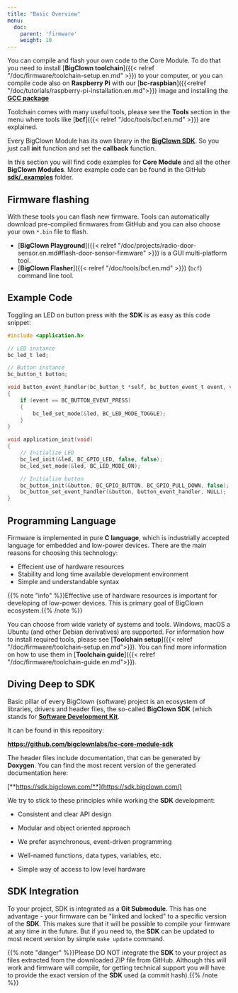```yaml
---
title: "Basic Overview"
menu:
  doc:
    parent: 'firmware'
    weight: 10
---
```


You can compile and flash your own code to the Core Module. To do that you need to install [**BigClown toolchain**]({{< relref "/doc/firmware/toolchain-setup.en.md" >}}) to your computer, or you can compile code also on **Raspberry Pi** with our [**bc-raspbian**]({{<relref "/doc/tutorials/raspberry-pi-installation.en.md">}}) image and installing the [**GCC package**](https://forum.bigclown.com/t/how-to-compile-bigclown-firmware-on-raspberry-pi/271/10?u=hub.martin)

Toolchain comes with many useful tools, please see the **Tools** section in the menu where tools like [**bcf**]({{< relref "/doc/tools/bcf.en.md" >}}) are explained.

Every BigClown Module has its own library in the [**BigClown SDK**](https://sdk.bigclown.com/). So you just call **init** function and set the **callback** function.

In this section you will find code examples for **Core Module** and all the other **BigClown Modules**. More example code can be found in the GitHub [**sdk/_examples**](https://github.com/bigclownlabs/bcf-sdk/tree/master/_examples) folder.

## Firmware flashing

With these tools you can flash new firmware. Tools can automatically download pre-compiled firmwares from GitHub and you can also choose your own `*.bin` file to flash.

* [**BigClown Playground**]({{< relref "/doc/projects/radio-door-sensor.en.md#flash-door-sensor-firmware" >}}) is a GUI multi-platform tool.
* [**BigClown Flasher**]({{< relref "/doc/tools/bcf.en.md" >}}) (`bcf`) command line tool.

## Example Code

Toggling an LED on button press with the **SDK** is as easy as this code snippet:

```c
#include <application.h>

// LED instance
bc_led_t led;

// Button instance
bc_button_t button;

void button_event_handler(bc_button_t *self, bc_button_event_t event, void *event_param)
{
    if (event == BC_BUTTON_EVENT_PRESS)
    {
        bc_led_set_mode(&led, BC_LED_MODE_TOGGLE);
    }
}

void application_init(void)
{
    // Initialize LED
    bc_led_init(&led, BC_GPIO_LED, false, false);
    bc_led_set_mode(&led, BC_LED_MODE_ON);

    // Initialize button
    bc_button_init(&button, BC_GPIO_BUTTON, BC_GPIO_PULL_DOWN, false);
    bc_button_set_event_handler(&button, button_event_handler, NULL);
}
```

## Programming Language

Firmware is implemented in pure **C language**, which is industrially accepted language for embedded and low-power devices. There are the main reasons for choosing this technology:

* Effecient use of hardware resources
* Stability and long time available development environment
* Simple and understandable syntax

{{% note "info" %}}Effective use of hardware resources is important for developing of low-power devices. This is primary goal of BigClown ecosystem.{{% /note %}}

You can choose from wide variety of systems and tools. Windows, macOS a Ubuntu (and other Debian derivatives) are supported. For information how to install required tools, please see [**Toolchain setup**]({{< relref "/doc/firmware/toolchain-setup.en.md">}}). You can find more information on how to use them in [**Toolchain guide**]({{< relref "/doc/firmware/toolchain-guide.en.md">}}).

## Diving Deep to SDK

Basic pillar of every BigClown (software) project is an ecosystem of libraries, drivers and header files, the so-called **BigClown SDK** (which stands for [**Software Development Kit**](https://en.wikipedia.org/wiki/Software_development_kit).

It can be found in this repository:

**https://github.com/bigclownlabs/bc-core-module-sdk**

The header files include documentation, that can be generated by **Doxygen**. You can find the most recent version of the generated documentation here:

[**https://sdk.bigclown.com/**](https://sdk.bigclown.com/)

We try to stick to these principles while working the **SDK** development:

* Consistent and clear API design

* Modular and object oriented approach

* We prefer asynchronous, event-driven programming

* Well-named functions, data types, variables, etc.

* Simple way of access to low level hardware

## SDK Integration

To your project, SDK is integrated as a **Git Submodule**. This has one advantage - your firmware can be "linked and locked" to a specific version of the **SDK**. This makes sure that it will be possible to compile your firmware at any time in the future. But if you need to, the **SDK** can be updated to most recent version by simple `make update` command.

{{% note "danger" %}}Please DO NOT integrate the **SDK** to your project as files extracted from the downloaded ZIP file from GitHub. Although this will work and firmware will compile, for getting technical support you will have to provide the exact version of the **SDK** used (a commit hash).{{% /note %}}
